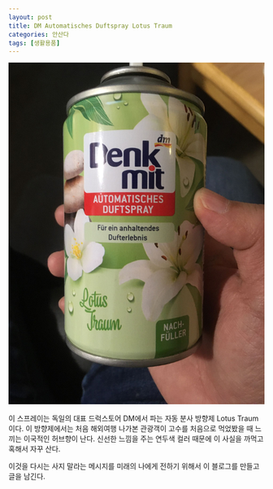 ```yaml
---
layout: post
title: DM Automatisches Duftspray Lotus Traum
categories: 안산다
tags: [생활용품]
---
```

![Lotus Traum](/assets/images/posts/IMG_2630.JPG)

이 스프레이는 독일의 대표 드럭스토어 DM에서 파는 자동 분사 방향제 Lotus Traum 이다. 이 방향제에서는 처음 해외여행 나가본 관광객이 고수를 처음으로 먹었봤을 때 느끼는 이국적인 허브향이 난다. 신선한 느낌을 주는 연두색 컬러 때문에 이 사실을 까먹고 혹해서 자꾸 산다. 

이것을 다시는 사지 말라는 메시지를 미래의 나에게 전하기 위해서 이 블로그를 만들고 글을 남긴다. 
